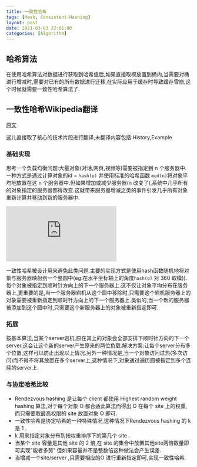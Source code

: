 ```yaml
---
title: 一致性哈希
tags: [Hash, Consistent-Hashing]
layout: post
date: 2021-03-03 22:01:00
categories: [Algorithm]
---
```


## 哈希算法

在使用哈希算法对数据进行获取到哈希值后,如果直接取模放置到桶内,当需要对桶进行增减时,需要对已有的所有数据进行迁移,在实际应用于缓存时导致缓存雪崩,这个时候就需要一致性哈希算法了.

## 一致性哈希Wikipedia翻译

[原文](https://en.wikipedia.org/wiki/Consistent_hashing)

这儿直接取了核心的技术片段进行翻译,未翻译内容包括:History,Example

### 基础实现

思考一个负载均衡问题:大量对象(对话,网页,视频等)需要被指定到 n 个服务器中.一种方式是通过计算对象的id = `hash(o)` 并使用标准的哈希函数 `mod(n)`将对象平均地放置在这 n 个服务器中.但如果增加或减少服务器(n 改变了),系统中几乎所有的对象指定的服务器都得改变.这就带来服务器增减之类的事件引发几乎所有对象重新计算并移动到新的服务器中.

![参考图](https://en.wikipedia.org/wiki/File:Consistent_hashing.pdf)

一致性哈希被设计用来避免此类问题.主要的实现方式是使用hash函数随机地将对象与服务器映射到一个整圆中(eg:在水平坐标轴上的角度`hash(o)` 对 360 取模)).每个对象被指定到顺时针方向上的下一个服务器上.这不仅让对象平均分布在服务器上,更重要的是,当一个服务器宕机从这个圆中移除时,只需要这个宕机服务器上的对象需要被重新指定到顺时针方向上的下一个服务器上.类似的,当一个新的服务器被添加到这个圆中时,只需要这个新服务器上的对象被重新指定即可.

### 拓展

按基本算法,当某个server宕机,原在其上的对象会全部安排下顺时针方向的下一个server,这会让这个新的server产生原来的两位负载.解决方案:让每个server分布多个位置,这样可以防止出现以上情况.另外一种情况是,当一个对象访问过热(多次访问)而不得不将其放置在多个server上,这种情况下,对象通过遍历圆被指定到多个连续的server上.

### 与[协定哈希](https://en.wikipedia.org/wiki/Rendezvous_hashing)比较

- Rendezvous hashing 是让每个 client 都使用 Highest random weight hashing 算法,对于每个对象 O 都合适此算法而得出 O 在每个 site 上的权重,而只需要取最高权限的 site 放置对象 O 即可.
- 一致性哈希是协定哈希的一种特殊情况,这种情况下Rendezvous hashing 的 k 是 1 .
- k 用来指定对象分布到按权重排序下的第几个 site .
- 当某个 site 容量是其他 site 的 2 倍,在 site 的集合中放置其他site两倍数量即可实现"能者多劳".但如果容量并不是整数倍这种做法会产生误差.
- 当增减一个site/server ,只需要相应的O 进行重新指定即可,实现一致性哈希.

